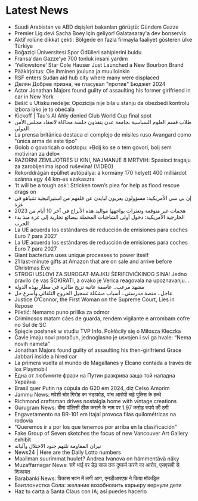# Latest News
-  Suudi Arabistan ve ABD dışişleri bakanları görüştü: Gündem Gazze
-  Premier Lig devi Sacha Boey için geliyor! Galatasaray'a dev bonservis
-  Aktif rolüne dikkat çekti: Bölgede en fazla firmayla faaliyet gösteren ülke Türkiye
-  Boğaziçi Üniversitesi Spor Ödülleri sahiplerini buldu
-  Fransa'dan Gazze'ye 700 tonluk insani yardım
-  ‘Yellowstone’ Star Cole Hauser Just Launched a New Bourbon Brand
-  Pääkirjoitus: Ole ihminen jouluna ja muulloinkin
-  RSF enters Sudan aid hub city where many were displaced
-  Делян Добрев призна, че гласувал "против" Бюджет 2024
-  Actor Jonathan Majors found guilty of assaulting his former girlfriend in car in New York
-  Bešić u Utisku nedelje: Opozicija nije bila u stanju da obezbedi kontrolu izbora iako je to obećala
-  Kickoff | Tau's Al Ahly denied Club World Cup final spot
-  طلاب قسم العلوم السياسية بجامعة عدن ينفذون جلسة محاكاة لانعقاد مجلس الأمن الدولي
-  La prensa británica destaca el complejo de misiles ruso Avangard como "única arma de este tipo”
-  Golob o govoricah o odstopu: »Bolj ko se o tem govori, bolj sem motiviran za delo«
-  RAZORNI ZEMLJOTRES U KINI, NAJMANJE 8 MRTVIH: Spasioci tragaju za zarobljenima ispod ruševina! (VIDEO)
-  Rekorddrágán épülhet autópálya: a kormány 170 helyett 400 milliárdot szánna egy 44 km-es szakaszra
-  ‘It will be a tough ask’: Stricken town’s plea for help as flood rescue drags on
-  إن بي سي الأمريكية: مسؤولون يعربون لبايدن عن قلقهم من استيراتيجية نتنياهو في غزة
-  هجمات غير متوقعة وتعثرات يواجهها مواليد هذه الأبراج في آخر 10 أيام من 2023
-  الخارجية الأمريكية: دخول أولى الشاحنات المحملة ببضائع تجارية إلى غزة منذ بدء الحرب
-  La UE acuerda los estándares de reducción de emisiones para coches Euro 7 para 2027
-  La UE acuerda los estándares de reducción de emisiones para coches Euro 7 para 2027
-  Giant bacterium uses unique processes to power itself
-  21 last-minute gifts at Amazon that are on sale and arrive before Christmas Eve
-  STROGI USLOVI ZA SUROGAT-MAJKU ŠERIFOVIĆKINOG SINA! Jedno pravilo će vas ŠOKIRATI, a ovako je Verica reagovala na upoznavanju...
-  مشهد مرعب.. عاصفة عاتية تزيح طائرة في مطار بهذه الدولة
-  عاجل.. منصة مدرستي.. أسباب مشكلة تسجيل الخروج التلقائي وأسرع حل
-  Justice O’Connor, the First Woman on the Supreme Court, Lies in Repose
-  Piletić: Nemamo puno prilika za odmor
-  Criminosos matam cães de guarda, rendem vigilante e arrombam cofre no Sul de SC
-  Spięcie posłanek w studiu TVP Info. Pokłóciły się o Miłosza Kłeczka
-  Čavle imaju novi proračun, jednoglasno je usvojen i svi ga hvale: “Nema novih nameta”
-  Jonathan Majors found guilty of assaulting his then-girlfriend Grace Jabbari inside a hired car
-  La primera vuelta al mundo de Magallanes y Elcano contada a través de los Playmobil
-  Една от любимите фрази на Путин разкрива защо той нападна Украйна
-  Brasil quer Putin na cúpula do G20 em 2024, diz Celso Amorim
-  Jammu News: मवेशी चोर गिरोह का भंडाफोड़, पांच आरोपी चढ़े पुलिस के हत्थे
-  Richmond craftsman drives nostalgia home with vintage creations
-  Gurugram News: बीमा पॉलिसी ठीक कराने के नाम पर 1.97 करोड़ रुपये की ठगी
-  Engavetamento na BR-101 em Itajaí provoca filas quilométricas na rodovia
-  "Queremos ir a por los que tenemos por arriba en la clasificación"
-  Fake Group of Seven sketches the focus of new Vancouver Art Gallery exhibit
-  نيران المقاومة تلتهم جنود الاحتلال وآلياته
-  News24 | Here are the Daily Lotto numbers
-  Maailman suurimmat huulet? Andrea Ivanova on hämmentävä näky
-  Muzaffarnagar News: सगे भाई पर डेढ़ साल तक दुष्कर्म करने का आरोप, एसएसपी से शिकायत
-  Barabanki News: विकास भवन में लगी आग, एनडीआरएफ ने किया मॉकड्रिल
-  Баитлонистка Сола: желание возобновить карьеру вернули дети
-  Haz tu carta a Santa Claus con IA; así puedes hacerlo
